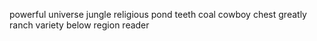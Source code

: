powerful universe jungle religious pond teeth coal cowboy chest greatly ranch variety below region reader